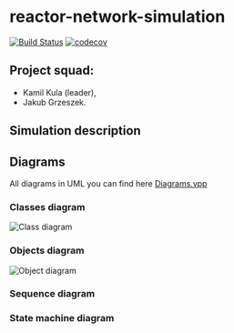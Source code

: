 # reactor-network-simulation

[![Build Status](https://github.com/bumbot-hub/nuclear-reactor-simulation/actions/workflows/maven.yml/badge.svg)](https://github.com/bumbot-hub/nuclear-reactor-simulation/actions)
[![codecov](https://codecov.io/gh/bumbot-hub/nuclear-reactor-simulation/graph/badge.svg?token=TWÓJ_TOKEN)](https://codecov.io/gh/bumbot-hub/nuclear-reactor-simulation)

## Project squad:
- Kamil Kula (leader),
- Jakub Grzeszek.

## Simulation description

## Diagrams
All diagrams in UML you can find here [Diagrams.vpp](https://github.com/bumbot-hub/nuclear-reactor-simulation/docs/diagrams/Diagrams.vpp)
### Classes diagram
![Class diagram](https://github.com/bumbot-hub/reactor-network-simulation/docs/diagrams/ClassDiagram.png)

### Objects diagram
![Object diagram](https://github.com/bumbot-hub/reactor-network-simulation/docs/diagrams/ObjectDiagram.png)

### Sequence diagram

### State machine diagram
